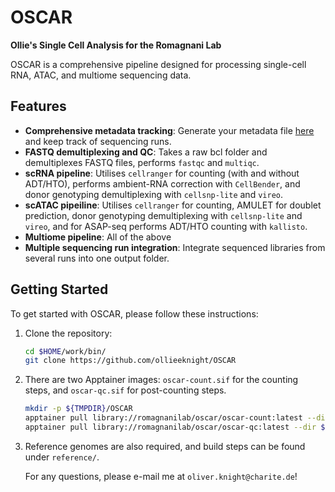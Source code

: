 # OSCAR

**Ollie's Single Cell Analysis for the Romagnani Lab**

OSCAR is a comprehensive pipeline designed for processing single-cell RNA, ATAC, and multiome sequencing data.

## Features
- **Comprehensive metadata tracking**: Generate your metadata file [here](https://ollieeknight.github.io/OSCAR/) and keep track of sequencing runs.
- **FASTQ demultiplexing and QC**: Takes a raw bcl folder and demultiplexes FASTQ files, performs `fastqc` and `multiqc`.
- **scRNA pipeline**: Utilises `cellranger` for counting (with and without ADT/HTO), performs ambient-RNA correction with `CellBender`, and donor genotyping demultiplexing with `cellsnp-lite` and `vireo`.
- **scATAC pipeiline**: Utilises `cellranger` for counting, AMULET for doublet prediction, donor genotyping demultiplexing with `cellsnp-lite` and `vireo`, and for ASAP-seq performs ADT/HTO counting with `kallisto`.
- **Multiome pipeline**: All of the above
- **Multiple sequencing run integration**: Integrate sequenced libraries from several runs into one output folder.

## Getting Started

To get started with OSCAR, please follow these instructions:

1. Clone the repository:
   ```bash
   cd $HOME/work/bin/
   git clone https://github.com/ollieeknight/OSCAR
   ```

2. There are two Apptainer images: `oscar-count.sif` for the counting steps, and `oscar-qc.sif` for post-counting steps.
   ```bash
   mkdir -p ${TMPDIR}/OSCAR
   apptainer pull library://romagnanilab/oscar/oscar-count:latest --dir ${TMPDIR}/OSCAR/
   apptainer pull library://romagnanilab/oscar/oscar-qc:latest --dir ${TMPDIR}/OSCAR/
   ```

3. Reference genomes are also required, and build steps can be found under `reference/`.

   For any questions, please e-mail me at `oliver.knight@charite.de`!
